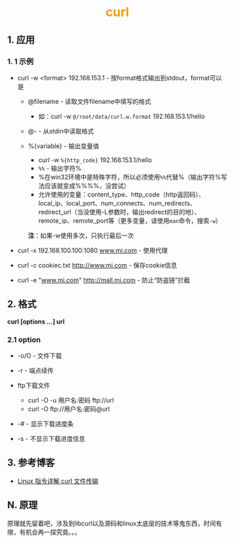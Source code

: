 # <div style="text-align:center;color:#FF9900">curl</div>

## 1. 应用

### 1. 1 示例

* curl -w \<format\> 192.168.153.1  -  按format格式输出到stdout，format可以是
  * @filename - 读取文件filename中填写的格式

    * 如：curl -w `@/root/data/curl.w.format` 192.168.153.1/hello

  * @-   -  从stdin中读取格式

  * %{variable} - 输出变量值
    * curl -w `%{http_code}` 192.168.153.1/hello
    * `%%` - 输出字符%
    * %在win32环境中是特殊字符，所以必须使用`%%`代替%（输出字符%写法应该就变成%%%%，没尝试）
    * 允许使用的变量：content_type、http_code（http返回码）、local_ip、local_port、num_connects、num_redirects、redirect_url（当没使用-L参数时，输出redirect的目的地）、remote_ip、remote_port等（更多变量，请使用`man`命令，搜索`-w`）

    **注**：如果-w使用多次，只执行最后一次

* curl -x 192.168.100.100:1080 www.mi.com   - 使用代理

* curl -c cookiec.txt  http://www.mi.com   - 保存cookie信息

* curl -e "www.mi.com" http://mall.mi.com   - 防止“防盗链”拦截

## 2. 格式

**curl [options ...] url**

### 2.1 option

* -o/O  - 文件下载

* -r   - 端点续传
* ftp下载文件
  * curl -O -u 用户名:密码 ftp://url
  * curl -O ftp://用户名:密码@url
* -#   - 显示下载进度条
* -s   - 不显示下载进度信息

## 3. 参考博客

* [Linux 指令详解 curl 文件传输](https://blog.csdn.net/doiido/article/details/44015107)

## 



## N. 原理

原理就先留着吧，涉及到libcurl以及源码和linux太底层的技术等鬼东西，时间有限，有机会再一探究竟。。。

